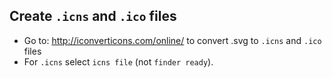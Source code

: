 ## Create `.icns` and `.ico` files
  - Go to: http://iconverticons.com/online/ to convert .svg to `.icns` and `.ico` files
  - For `.icns` select `icns file` (not `finder ready`).
